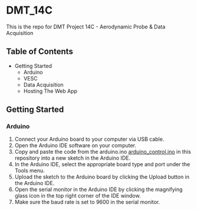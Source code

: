 # DMT_14C

This is the repo for DMT Project 14C - Aerodynamic Probe & Data Acquisition

## Table of Contents 
  - Getting Started
    - Arduino 
    - VESC
    - Data Acquisition 
    - Hosting The Web App


## Getting Started

### Arduino
  1. Connect your Arduino board to your computer via USB cable.
  2. Open the Arduino IDE software on your computer.
  3. Copy and paste the code from the arduino.ino [arduino_control.ino](./arduino/arduino.ino) in this repository into a new sketch in the Arduino IDE.
  4. In the Arduino IDE, select the appropriate board type and port under the Tools menu.
  5. Upload the sketch to the Arduino board by clicking the Upload button in the Arduino IDE.
  6. Open the serial monitor in the Arduino IDE by clicking the magnifying glass icon in the top right corner of the IDE window.
  7. Make sure the baud rate is set to 9600 in the serial monitor.


